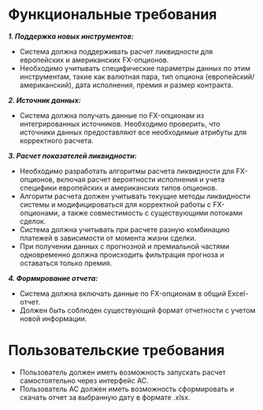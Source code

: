 # Функциональные требования

***1. Поддержка новых инструментов:***
-	Система должна поддерживать расчет ликвидности для европейских и американских FX-опционов.
-	Необходимо учитывать специфические параметры данных по этим инструментам, такие как валютная пара, тип опциона (европейский/американский), дата исполнения, премия и размер контракта.

***2. Источник данных:***
-	Система должна получать данные по FX-опционам из интегрированных источников. Необходимо проверить, что источники данных предоставляют все необходимые атрибуты для корректного расчета.

***3. Расчет показателей ликвидности:***
-	Необходимо разработать алгоритмы расчета ликвидности для FX-опционов, включая расчет вероятности исполнения и учета специфики европейских и американских типов опционов.
-	Алгоритм расчета должен учитывать текущие методы ликвидности системы и модифицироваться для корректной работы с FX-опционами, а также совместимость с существующими потоками сделок.
-	Система должна учитывать при расчете разную комбинацию платежей в зависимости от момента жизни сделки.
-	При получении данных с прогнозной и премиальной частями одновременно должна происходить фильтрация прогноза и оставаться только премия.

***4. Формирование отчета:***
-	Система должна включать данные по FX-опционам в общий Excel-отчет.
-	Должен быть соблюден существующий формат отчетности с учетом новой информации.

# Пользовательские требования
-	Пользователь должен иметь возможность запускать расчет самостоятельно через интерфейс АС.
-	Пользователь АС должен иметь возможность сформировать и скачать отчет за выбранную дату в формате .xlsx.
